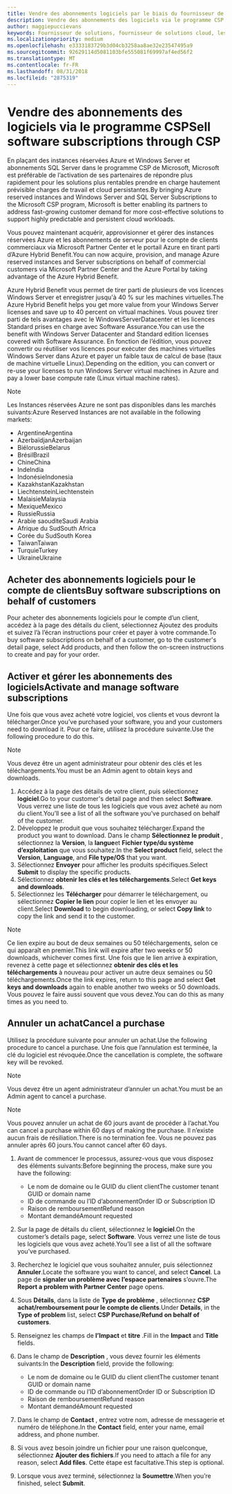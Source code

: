 ```yaml
---
title: Vendre des abonnements logiciels par le biais du fournisseur de solutions cloud | L’espace partenaires
description: Vendre des abonnements des logiciels via le programme CSP.
author: maggiepuccievans
keywords: Fournisseur de solutions, fournisseur de solutions cloud, les services basés sur le Cloud, Azure, Azure RI, Windows Server, SQL Server, abonnements logiciels le cloud
ms.localizationpriority: medium
ms.openlocfilehash: e3333183729b3d04cb3258aa8ae32e23547495a9
ms.sourcegitcommit: 92629114d5081103bfe555081f69997af4ed56f2
ms.translationtype: MT
ms.contentlocale: fr-FR
ms.lasthandoff: 08/31/2018
ms.locfileid: "2875319"
---
```

# <a name="sell-software-subscriptions-through-csp"></a><span data-ttu-id="61353-104">Vendre des abonnements des logiciels via le programme CSP</span><span class="sxs-lookup"><span data-stu-id="61353-104">Sell software subscriptions through CSP</span></span>

<span data-ttu-id="61353-105">En plaçant des instances réservées Azure et Windows Server et abonnements SQL Server dans le programme CSP de Microsoft, Microsoft est préférable de l’activation de ses partenaires de répondre plus rapidement pour les solutions plus rentables prendre en charge hautement prévisible charges de travail et cloud persistantes.</span><span class="sxs-lookup"><span data-stu-id="61353-105">By bringing Azure reserved instances and Windows Server and SQL Server Subscriptions to the Microsoft CSP program, Microsoft is better enabling its partners to address fast-growing customer demand for more cost-effective solutions to support highly predictable and persistent cloud workloads.</span></span> 

<span data-ttu-id="61353-106">Vous pouvez maintenant acquérir, approvisionner et gérer des instances réservées Azure et les abonnements de serveur pour le compte de clients commerciaux via Microsoft Partner Center et le portail Azure en tirant parti d’Azure Hybrid Benefit.</span><span class="sxs-lookup"><span data-stu-id="61353-106">You can now acquire, provision, and manage Azure reserved instances and Server subscriptions on behalf of commercial customers via Microsoft Partner Center and the Azure Portal by taking advantage of the Azure Hybrid Benefit.</span></span> 

<span data-ttu-id="61353-107">Azure Hybrid Benefit vous permet de tirer parti de plusieurs de vos licences Windows Server et enregistrer jusqu'à 40 % sur les machines virtuelles.</span><span class="sxs-lookup"><span data-stu-id="61353-107">The Azure Hybrid Benefit helps you get more value from your Windows Server licenses and save up to 40 percent on virtual machines.</span></span> <span data-ttu-id="61353-108">Vous pouvez tirer parti de tels avantages avec le WindowsServerDatacenter et les licences Standard prises en charge avec Software Assurance.</span><span class="sxs-lookup"><span data-stu-id="61353-108">You can use the benefit with Windows Server Datacenter and Standard edition licenses covered with Software Assurance.</span></span> <span data-ttu-id="61353-109">En fonction de l’édition, vous pouvez convertir ou réutiliser vos licences pour exécuter des machines virtuelles Windows Server dans Azure et payer un faible taux de calcul de base (taux de machine virtuelle Linux).</span><span class="sxs-lookup"><span data-stu-id="61353-109">Depending on the edition, you can convert or re-use your licenses to run Windows Server virtual machines in Azure and pay a lower base compute rate (Linux virtual machine rates).</span></span>

> [!NOTE]  
> <span data-ttu-id="61353-110">Les Instances réservées Azure ne sont pas disponibles dans les marchés suivants:</span><span class="sxs-lookup"><span data-stu-id="61353-110">Azure Reserved Instances are not available in the following markets:</span></span>  
> * <span data-ttu-id="61353-111">Argentine</span><span class="sxs-lookup"><span data-stu-id="61353-111">Argentina</span></span>
> * <span data-ttu-id="61353-112">Azerbaïdjan</span><span class="sxs-lookup"><span data-stu-id="61353-112">Azerbaijan</span></span>
> * <span data-ttu-id="61353-113">Biélorussie</span><span class="sxs-lookup"><span data-stu-id="61353-113">Belarus</span></span>
> * <span data-ttu-id="61353-114">Brésil</span><span class="sxs-lookup"><span data-stu-id="61353-114">Brazil</span></span>
> * <span data-ttu-id="61353-115">Chine</span><span class="sxs-lookup"><span data-stu-id="61353-115">China</span></span>
> * <span data-ttu-id="61353-116">Inde</span><span class="sxs-lookup"><span data-stu-id="61353-116">India</span></span>
> * <span data-ttu-id="61353-117">Indonésie</span><span class="sxs-lookup"><span data-stu-id="61353-117">Indonesia</span></span>
> * <span data-ttu-id="61353-118">Kazakhstan</span><span class="sxs-lookup"><span data-stu-id="61353-118">Kazakhstan</span></span>
> * <span data-ttu-id="61353-119">Liechtenstein</span><span class="sxs-lookup"><span data-stu-id="61353-119">Liechtenstein</span></span>
> * <span data-ttu-id="61353-120">Malaisie</span><span class="sxs-lookup"><span data-stu-id="61353-120">Malaysia</span></span>
> * <span data-ttu-id="61353-121">Mexique</span><span class="sxs-lookup"><span data-stu-id="61353-121">Mexico</span></span>
> * <span data-ttu-id="61353-122">Russie</span><span class="sxs-lookup"><span data-stu-id="61353-122">Russia</span></span>
> * <span data-ttu-id="61353-123">Arabie saoudite</span><span class="sxs-lookup"><span data-stu-id="61353-123">Saudi Arabia</span></span>
> * <span data-ttu-id="61353-124">Afrique du Sud</span><span class="sxs-lookup"><span data-stu-id="61353-124">South Africa</span></span>
> * <span data-ttu-id="61353-125">Corée du Sud</span><span class="sxs-lookup"><span data-stu-id="61353-125">South Korea</span></span>
> * <span data-ttu-id="61353-126">Taiwan</span><span class="sxs-lookup"><span data-stu-id="61353-126">Taiwan</span></span>
> * <span data-ttu-id="61353-127">Turquie</span><span class="sxs-lookup"><span data-stu-id="61353-127">Turkey</span></span>
> * <span data-ttu-id="61353-128">Ukraine</span><span class="sxs-lookup"><span data-stu-id="61353-128">Ukraine</span></span>

## <a name="buy-software-subscriptions-on-behalf-of-customers"></a><span data-ttu-id="61353-129">Acheter des abonnements logiciels pour le compte de clients</span><span class="sxs-lookup"><span data-stu-id="61353-129">Buy software subscriptions on behalf of customers</span></span>

<span data-ttu-id="61353-130">Pour acheter des abonnements logiciels pour le compte d’un client, accédez à la page des détails du client, sélectionnez Ajoutez des produits et suivez l’à l’écran instructions pour créer et payer à votre commande.</span><span class="sxs-lookup"><span data-stu-id="61353-130">To buy software subscriptions on behalf of a customer, go to the customer's detail page, select Add products, and then follow the on-screen instructions to create and pay for your order.</span></span>

## <a name="activate-and-manage-software-subscriptions"></a><span data-ttu-id="61353-131">Activer et gérer les abonnements des logiciels</span><span class="sxs-lookup"><span data-stu-id="61353-131">Activate and manage software subscriptions</span></span>

<span data-ttu-id="61353-132">Une fois que vous avez acheté votre logiciel, vos clients et vous devront la télécharger.</span><span class="sxs-lookup"><span data-stu-id="61353-132">Once you’ve purchased your software, you and your customers need to download it.</span></span> <span data-ttu-id="61353-133">Pour ce faire, utilisez la procédure suivante.</span><span class="sxs-lookup"><span data-stu-id="61353-133">Use the following procedure to do this.</span></span> 

>[!NOTE]
><span data-ttu-id="61353-134">Vous devez être un agent administrateur pour obtenir des clés et les téléchargements.</span><span class="sxs-lookup"><span data-stu-id="61353-134">You must be an Admin agent to obtain keys and downloads.</span></span> 

1. <span data-ttu-id="61353-135">Accédez à la page des détails de votre client, puis sélectionnez **logiciel**.</span><span class="sxs-lookup"><span data-stu-id="61353-135">Go to your customer's detail page and then select **Software**.</span></span> <span data-ttu-id="61353-136">Vous verrez une liste de tous les logiciels que vous avez acheté au nom du client.</span><span class="sxs-lookup"><span data-stu-id="61353-136">You’ll see a list of all the software you’ve purchased on behalf of the customer.</span></span> 
2.  <span data-ttu-id="61353-137">Développez le produit que vous souhaitez télécharger.</span><span class="sxs-lookup"><span data-stu-id="61353-137">Expand the product you want to download.</span></span> <span data-ttu-id="61353-138">Dans le champ **Sélectionnez le produit** , sélectionnez la **Version**, la **langue**et **Fichier type/du système d’exploitation** que vous souhaitez.</span><span class="sxs-lookup"><span data-stu-id="61353-138">In the **Select product** field, select the **Version**, **Language**, and **File type/OS** that you want.</span></span> 
3.  <span data-ttu-id="61353-139">Sélectionnez **Envoyer** pour afficher les produits spécifiques.</span><span class="sxs-lookup"><span data-stu-id="61353-139">Select **Submit** to display the specific products.</span></span> 
4.  <span data-ttu-id="61353-140">Sélectionnez **obtenir les clés et les téléchargements**.</span><span class="sxs-lookup"><span data-stu-id="61353-140">Select **Get keys and downloads**.</span></span> 
5.  <span data-ttu-id="61353-141">Sélectionnez les **Télécharger** pour démarrer le téléchargement, ou sélectionnez **Copier le lien** pour copier le lien et les envoyer au client.</span><span class="sxs-lookup"><span data-stu-id="61353-141">Select **Download** to begin downloading, or select **Copy link** to copy the link and send it to the customer.</span></span> 

>[!NOTE]
><span data-ttu-id="61353-142">Ce lien expire au bout de deux semaines ou 50 téléchargements, selon ce qui apparaît en premier.</span><span class="sxs-lookup"><span data-stu-id="61353-142">This link will expire after two weeks or 50 downloads, whichever comes first.</span></span> <span data-ttu-id="61353-143">Une fois que le lien arrive à expiration, revenez à cette page et sélectionnez **obtenir des clés et les téléchargements** à nouveau pour activer un autre deux semaines ou 50 téléchargements.</span><span class="sxs-lookup"><span data-stu-id="61353-143">Once the link expires, return to this page and select **Get keys and downloads** again to enable another two weeks or 50 downloads.</span></span> <span data-ttu-id="61353-144">Vous pouvez le faire aussi souvent que vous devez.</span><span class="sxs-lookup"><span data-stu-id="61353-144">You can do this as many times as you need to.</span></span> 


## <a name="cancel-a-purchase"></a><span data-ttu-id="61353-145">Annuler un achat</span><span class="sxs-lookup"><span data-stu-id="61353-145">Cancel a purchase</span></span>
<span data-ttu-id="61353-146">Utilisez la procédure suivante pour annuler un achat.</span><span class="sxs-lookup"><span data-stu-id="61353-146">Use the following procedure to cancel a purchase.</span></span> <span data-ttu-id="61353-147">Une fois que l’annulation est terminée, la clé du logiciel est révoquée.</span><span class="sxs-lookup"><span data-stu-id="61353-147">Once the cancellation is complete, the software key will be revoked.</span></span> 

>[!NOTE]
><span data-ttu-id="61353-148">Vous devez être un agent administrateur d’annuler un achat.</span><span class="sxs-lookup"><span data-stu-id="61353-148">You must be an Admin agent to cancel a purchase.</span></span> 

>[!NOTE]
><span data-ttu-id="61353-149">Vous pouvez annuler un achat de 60 jours avant de procéder à l’achat.</span><span class="sxs-lookup"><span data-stu-id="61353-149">You can cancel a purchase within 60 days of making the purchase.</span></span> <span data-ttu-id="61353-150">Il n’existe aucun frais de résiliation.</span><span class="sxs-lookup"><span data-stu-id="61353-150">There is no termination fee.</span></span> <span data-ttu-id="61353-151">Vous ne pouvez pas annuler après 60 jours.</span><span class="sxs-lookup"><span data-stu-id="61353-151">You cannot cancel after 60 days.</span></span> 

1.  <span data-ttu-id="61353-152">Avant de commencer le processus, assurez-vous que vous disposez des éléments suivants:</span><span class="sxs-lookup"><span data-stu-id="61353-152">Before beginning the process, make sure you have the following:</span></span> 
    -   <span data-ttu-id="61353-153">Le nom de domaine ou le GUID du client client</span><span class="sxs-lookup"><span data-stu-id="61353-153">The customer tenant GUID or domain name</span></span>
    -   <span data-ttu-id="61353-154">ID de commande ou l’ID d’abonnement</span><span class="sxs-lookup"><span data-stu-id="61353-154">Order ID or Subscription ID</span></span>
    -   <span data-ttu-id="61353-155">Raison de remboursement</span><span class="sxs-lookup"><span data-stu-id="61353-155">Refund reason</span></span>
    -   <span data-ttu-id="61353-156">Montant demandé</span><span class="sxs-lookup"><span data-stu-id="61353-156">Amount requested</span></span>

2.  <span data-ttu-id="61353-157">Sur la page de détails du client, sélectionnez le **logiciel**.</span><span class="sxs-lookup"><span data-stu-id="61353-157">On the customer’s details page, select **Software**.</span></span> <span data-ttu-id="61353-158">Vous verrez une liste de tous les logiciels que vous avez acheté.</span><span class="sxs-lookup"><span data-stu-id="61353-158">You’ll see a list of all the software you’ve purchased.</span></span> 

3.  <span data-ttu-id="61353-159">Recherchez le logiciel que vous souhaitez annuler, puis sélectionnez **Annuler**.</span><span class="sxs-lookup"><span data-stu-id="61353-159">Locate the software you want to cancel, and select **Cancel**.</span></span> <span data-ttu-id="61353-160">La page de **signaler un problème avec l’espace partenaires** s’ouvre.</span><span class="sxs-lookup"><span data-stu-id="61353-160">The **Report a problem with Partner Center** page opens.</span></span> 

4.  <span data-ttu-id="61353-161">Sous **Détails**, dans la liste de **Type de problème** , sélectionnez **CSP achat/remboursement pour le compte de clients**.</span><span class="sxs-lookup"><span data-stu-id="61353-161">Under **Details**, in the **Type of problem** list, select **CSP Purchase/Refund on behalf of customers**.</span></span>

5.  <span data-ttu-id="61353-162">Renseignez les champs de **l’Impact** et **titre** .</span><span class="sxs-lookup"><span data-stu-id="61353-162">Fill in the **Impact** and **Title** fields.</span></span> 

6.  <span data-ttu-id="61353-163">Dans le champ de **Description** , vous devez fournir les éléments suivants:</span><span class="sxs-lookup"><span data-stu-id="61353-163">In the **Description** field, provide the following:</span></span> 
    -   <span data-ttu-id="61353-164">Le nom de domaine ou le GUID du client client</span><span class="sxs-lookup"><span data-stu-id="61353-164">The customer tenant GUID or domain name</span></span>
    -   <span data-ttu-id="61353-165">ID de commande ou l’ID d’abonnement</span><span class="sxs-lookup"><span data-stu-id="61353-165">Order ID or Subscription ID</span></span>
    -   <span data-ttu-id="61353-166">Raison de remboursement</span><span class="sxs-lookup"><span data-stu-id="61353-166">Refund reason</span></span>
    -   <span data-ttu-id="61353-167">Montant demandé</span><span class="sxs-lookup"><span data-stu-id="61353-167">Amount requested</span></span>

7.  <span data-ttu-id="61353-168">Dans le champ de **Contact** , entrez votre nom, adresse de messagerie et numéro de téléphone.</span><span class="sxs-lookup"><span data-stu-id="61353-168">In the **Contact** field, enter your name, email address, and phone number.</span></span> 

8.  <span data-ttu-id="61353-169">Si vous avez besoin joindre un fichier pour une raison quelconque, sélectionnez **Ajouter des fichiers**.</span><span class="sxs-lookup"><span data-stu-id="61353-169">If you need to attach a file for any reason, select **Add files**.</span></span> <span data-ttu-id="61353-170">Cette étape est facultative.</span><span class="sxs-lookup"><span data-stu-id="61353-170">This step is optional.</span></span> 

9.  <span data-ttu-id="61353-171">Lorsque vous avez terminé, sélectionnez la **Soumettre**.</span><span class="sxs-lookup"><span data-stu-id="61353-171">When you’re finished, select **Submit**.</span></span>
